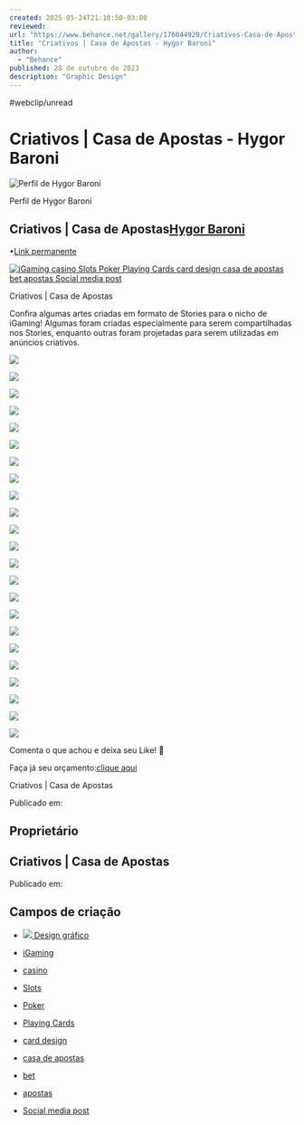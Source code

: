 ```yaml
---
created: 2025-05-24T21:10:50-03:00
reviewed:
url: "https://www.behance.net/gallery/176044929/Criativos-Casa-de-Apostas"
title: "Criativos | Casa de Apostas - Hygor Baroni"
author:
  - "Behance"
published: 28 de outubro de 2023
description: "Graphic Design"
---
```


#webclip/unread

# Criativos | Casa de Apostas - Hygor Baroni

![Perfil de Hygor Baroni](https://mir-s3-cdn-cf.behance.net/user/100/12a997961160383.6814ed2c71829.jpg)

Perfil de Hygor Baroni

## Criativos | Casa de Apostas[Hygor Baroni](https://www.behance.net/hygorbaroni)

•[Link permanente](https://www.behance.net/gallery/176044929/Criativos-Casa-de-Apostas/modules/1049548939)

[![iGaming casino Slots Poker Playing Cards card design casa de apostas bet apostas Social media post](https://mir-s3-cdn-cf.behance.net/project_modules/1400_webp/add491176044929.656792ac9fc44.jpg)](https://www.behance.net/gallery/176044929/Criativos-Casa-de-Apostas/modules/1049548939)

  

Criativos | Casa de Apostas

Confira algumas artes criadas em formato de Stories para o nicho de iGaming! Algumas foram criadas especialmente para serem compartilhadas nos Stories, enquanto outras foram projetadas para serem utilizadas em anúncios criativos.  

![](https://mir-s3-cdn-cf.behance.net/project_modules/1400_webp/ac79dc176044929.653c627e5ceca.jpg)

![](https://mir-s3-cdn-cf.behance.net/project_modules/1400_webp/d86c88176044929.653c627e4f56c.jpg)

![](https://mir-s3-cdn-cf.behance.net/project_modules/1400_webp/aac651176044929.653c627e59b2b.jpg)

![](https://mir-s3-cdn-cf.behance.net/project_modules/1400_webp/2f2ed1176044929.653c627e52b9d.jpg)

![](https://mir-s3-cdn-cf.behance.net/project_modules/1400_webp/041d32176044929.653c627e5dad1.jpg)

![](https://mir-s3-cdn-cf.behance.net/project_modules/1400_webp/eb4814176044929.653c627e51e8e.jpg)

![](https://mir-s3-cdn-cf.behance.net/project_modules/1400_webp/12d1c1176044929.653c627e502cd.jpg)

![](https://mir-s3-cdn-cf.behance.net/project_modules/1400_webp/4a983a176044929.653c627e56b39.jpg)

![](https://mir-s3-cdn-cf.behance.net/project_modules/1400_webp/e0826b176044929.653c627e53969.jpg)

![](https://mir-s3-cdn-cf.behance.net/project_modules/1400_webp/2dc38e176044929.653c627e5b44e.jpg)

![](https://mir-s3-cdn-cf.behance.net/project_modules/1400_webp/7d2159176044929.653c627e546d2.jpg)

![](https://mir-s3-cdn-cf.behance.net/project_modules/1400_webp/15a1ff176044929.653c627e58df6.jpg)

![](https://mir-s3-cdn-cf.behance.net/project_modules/1400_webp/dcd952176044929.653c627e5e6fa.jpg)

![](https://mir-s3-cdn-cf.behance.net/project_modules/1400_webp/45d96d176044929.653c627e5c07c.jpg)

![](https://mir-s3-cdn-cf.behance.net/project_modules/1400_webp/cc5dc5176044929.653c627e510a9.jpg)

![](https://mir-s3-cdn-cf.behance.net/project_modules/1400_webp/f4f75b176044929.653c627e553be.jpg)

![](https://mir-s3-cdn-cf.behance.net/project_modules/1400_webp/135444176044929.653c627e58256.jpg)

![](https://mir-s3-cdn-cf.behance.net/project_modules/1400_webp/d2cad7176044929.653c627e4e703.jpg)

![](https://mir-s3-cdn-cf.behance.net/project_modules/1400_webp/d8d6f9176044929.653c627e5a820.jpg)

![](https://mir-s3-cdn-cf.behance.net/project_modules/1400_webp/7c9ff6176044929.653c627e55f53.jpg)

![](https://mir-s3-cdn-cf.behance.net/project_modules/1400_webp/28fdb6176044929.653c65aecfaa6.jpg)

![](https://mir-s3-cdn-cf.behance.net/project_modules/disp_webp/17241e176044929.653c627e574ee.jpg)

![](https://mir-s3-cdn-cf.behance.net/project_modules/1400_webp/bccca2176044929.653c65aece064.jpg)

  

  

Comenta o que achou e deixa seu Like! 🥰

Faça já seu orçamento:[clique aqui](https://api.whatsapp.com/send/?phone=5584999811634&text&type=phone_number&app_absent=0)

  

  

Criativos | Casa de Apostas

Publicado em:

## Proprietário

## Criativos | Casa de Apostas

Publicado em:

## Campos de criação

- [![](https://a5.behance.net/01cfa6ef3ae463bd4087b7a7dbb651d61b11e370/img/creative_fields/bg/graphicdesign.jpg)
	Design gráfico
	](https://www.behance.net/search/projects?field=Graphic%20Design)

- [iGaming](https://www.behance.net/search/projects/iGaming?tracking_source=project_tag)
- [casino](https://www.behance.net/search/projects/casino?tracking_source=project_tag)
- [Slots](https://www.behance.net/search/projects/Slots?tracking_source=project_tag)
- [Poker](https://www.behance.net/search/projects/Poker?tracking_source=project_tag)
- [Playing Cards](https://www.behance.net/search/projects/Playing%20Cards?tracking_source=project_tag)
- [card design](https://www.behance.net/search/projects/card%20design?tracking_source=project_tag)
- [casa de apostas](https://www.behance.net/search/projects/casa%20de%20apostas?tracking_source=project_tag)
- [bet](https://www.behance.net/search/projects/bet?tracking_source=project_tag)
- [apostas](https://www.behance.net/search/projects/apostas?tracking_source=project_tag)
- [Social media post](https://www.behance.net/search/projects/Social%20media%20post?tracking_source=project_tag)